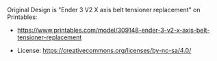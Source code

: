 Original Design is "Ender 3 V2 X axis belt tensioner replacement" on Printables: 

- https://www.printables.com/model/309148-ender-3-v2-x-axis-belt-tensioner-replacement

- License: https://creativecommons.org/licenses/by-nc-sa/4.0/